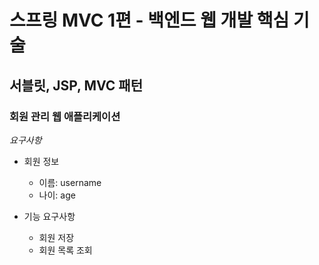 # 스프링 MVC 1편 - 백엔드 웹 개발 핵심 기술

## 서블릿, JSP, MVC 패턴

### 회원 관리 웹 애플리케이션

*요구사항*

- 회원 정보
    - 이름: username
    - 나이: age

- 기능 요구사항
    - 회원 저장
    - 회원 목록 조회